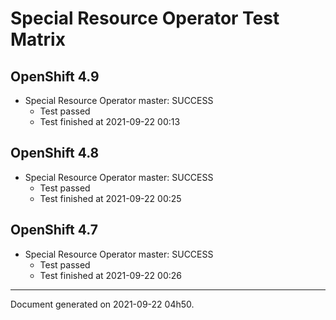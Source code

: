 
Special Resource Operator Test Matrix
=====================================

OpenShift 4.9
-------------


* Special Resource Operator master: SUCCESS
  - Test passed
  - Test finished at 2021-09-22 00:13

OpenShift 4.8
-------------


* Special Resource Operator master: SUCCESS
  - Test passed
  - Test finished at 2021-09-22 00:25

OpenShift 4.7
-------------


* Special Resource Operator master: SUCCESS
  - Test passed
  - Test finished at 2021-09-22 00:26


---
Document generated on 2021-09-22 04h50.

